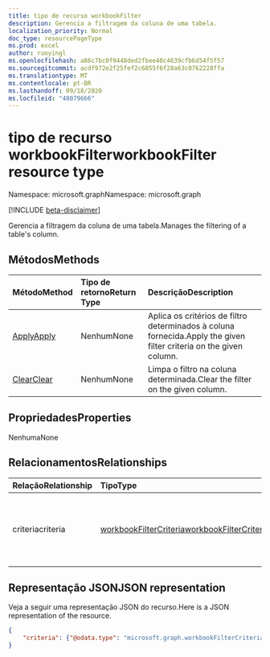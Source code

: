 ```yaml
---
title: tipo de recurso workbookFilter
description: Gerencia a filtragem da coluna de uma tabela.
localization_priority: Normal
doc_type: resourcePageType
ms.prod: excel
author: ruoyingl
ms.openlocfilehash: a86c7bc0f9448ded2fbee40c4639cfb6d54f5f57
ms.sourcegitcommit: acdf972e2f25fef2c6855f6f28a63c0762228ffa
ms.translationtype: MT
ms.contentlocale: pt-BR
ms.lasthandoff: 09/18/2020
ms.locfileid: "48079666"
---
```

# <a name="workbookfilter-resource-type"></a><span data-ttu-id="1bfdf-103">tipo de recurso workbookFilter</span><span class="sxs-lookup"><span data-stu-id="1bfdf-103">workbookFilter resource type</span></span>

<span data-ttu-id="1bfdf-104">Namespace: microsoft.graph</span><span class="sxs-lookup"><span data-stu-id="1bfdf-104">Namespace: microsoft.graph</span></span>

[!INCLUDE [beta-disclaimer](../../includes/beta-disclaimer.md)]

<span data-ttu-id="1bfdf-105">Gerencia a filtragem da coluna de uma tabela.</span><span class="sxs-lookup"><span data-stu-id="1bfdf-105">Manages the filtering of a table's column.</span></span>


## <a name="methods"></a><span data-ttu-id="1bfdf-106">Métodos</span><span class="sxs-lookup"><span data-stu-id="1bfdf-106">Methods</span></span>

| <span data-ttu-id="1bfdf-107">Método</span><span class="sxs-lookup"><span data-stu-id="1bfdf-107">Method</span></span>           | <span data-ttu-id="1bfdf-108">Tipo de retorno</span><span class="sxs-lookup"><span data-stu-id="1bfdf-108">Return Type</span></span>    |<span data-ttu-id="1bfdf-109">Descrição</span><span class="sxs-lookup"><span data-stu-id="1bfdf-109">Description</span></span>|
|:---------------|:--------|:----------|
|[<span data-ttu-id="1bfdf-110">Apply</span><span class="sxs-lookup"><span data-stu-id="1bfdf-110">Apply</span></span>](../api/filter-apply.md)|<span data-ttu-id="1bfdf-111">Nenhum</span><span class="sxs-lookup"><span data-stu-id="1bfdf-111">None</span></span>|<span data-ttu-id="1bfdf-112">Aplica os critérios de filtro determinados à coluna fornecida.</span><span class="sxs-lookup"><span data-stu-id="1bfdf-112">Apply the given filter criteria on the given column.</span></span>|
|[<span data-ttu-id="1bfdf-113">Clear</span><span class="sxs-lookup"><span data-stu-id="1bfdf-113">Clear</span></span>](../api/filter-clear.md)|<span data-ttu-id="1bfdf-114">Nenhum</span><span class="sxs-lookup"><span data-stu-id="1bfdf-114">None</span></span>|<span data-ttu-id="1bfdf-115">Limpa o filtro na coluna determinada.</span><span class="sxs-lookup"><span data-stu-id="1bfdf-115">Clear the filter on the given column.</span></span>|

## <a name="properties"></a><span data-ttu-id="1bfdf-116">Propriedades</span><span class="sxs-lookup"><span data-stu-id="1bfdf-116">Properties</span></span>
<span data-ttu-id="1bfdf-117">Nenhuma</span><span class="sxs-lookup"><span data-stu-id="1bfdf-117">None</span></span>

## <a name="relationships"></a><span data-ttu-id="1bfdf-118">Relacionamentos</span><span class="sxs-lookup"><span data-stu-id="1bfdf-118">Relationships</span></span>
| <span data-ttu-id="1bfdf-119">Relação</span><span class="sxs-lookup"><span data-stu-id="1bfdf-119">Relationship</span></span> | <span data-ttu-id="1bfdf-120">Tipo</span><span class="sxs-lookup"><span data-stu-id="1bfdf-120">Type</span></span>   |<span data-ttu-id="1bfdf-121">Descrição</span><span class="sxs-lookup"><span data-stu-id="1bfdf-121">Description</span></span>|
|:---------------|:--------|:----------|
|<span data-ttu-id="1bfdf-122">criteria</span><span class="sxs-lookup"><span data-stu-id="1bfdf-122">criteria</span></span>|[<span data-ttu-id="1bfdf-123">workbookFilterCriteria</span><span class="sxs-lookup"><span data-stu-id="1bfdf-123">workbookFilterCriteria</span></span>](workbookfiltercriteria.md)|<span data-ttu-id="1bfdf-124">O filtro aplicado no momento à coluna fornecida.</span><span class="sxs-lookup"><span data-stu-id="1bfdf-124">The currently applied filter on the given column.</span></span> <span data-ttu-id="1bfdf-125">Somente leitura.</span><span class="sxs-lookup"><span data-stu-id="1bfdf-125">Read-only.</span></span>|


## <a name="json-representation"></a><span data-ttu-id="1bfdf-126">Representação JSON</span><span class="sxs-lookup"><span data-stu-id="1bfdf-126">JSON representation</span></span>

<span data-ttu-id="1bfdf-127">Veja a seguir uma representação JSON do recurso.</span><span class="sxs-lookup"><span data-stu-id="1bfdf-127">Here is a JSON representation of the resource.</span></span>

<!-- {
  "blockType": "resource",
  "optionalProperties": [
     "legacyId"
  ],
  "keyProperty": "id",
  "baseType":"microsoft.graph.entity",
  "@odata.type": "microsoft.graph.workbookFilter"
}-->

```json
{
    "criteria": {"@odata.type": "microsoft.graph.workbookFilterCriteria"}
}

```
<!-- uuid: 8fcb5dbc-d5aa-4681-8e31-b001d5168d79
2015-10-25 14:57:30 UTC -->
<!--
{
  "type": "#page.annotation",
  "description": "Filter resource",
  "keywords": "",
  "section": "documentation",
  "tocPath": "",
  "suppressions": []
}
-->


